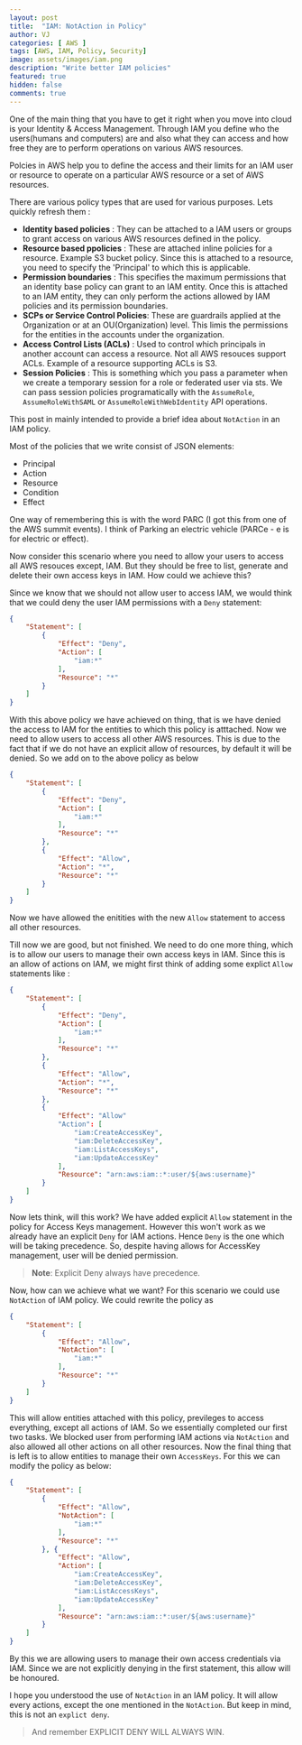 ```yaml
---
layout: post
title:  "IAM: NotAction in Policy"
author: VJ
categories: [ AWS ]
tags: [AWS, IAM, Policy, Security]
image: assets/images/iam.png
description: "Write better IAM policies"
featured: true
hidden: false
comments: true
---
```


One of the main thing that you have to get it right when you move into cloud is your Identity & Access Management. Through IAM you define who the users(humans and computers) are  and also what they can access and how free they are to perform operations on various AWS resources.

Polcies in AWS help you to define the access and their limits for an IAM user or resource to operate on a particular AWS resource or a set of AWS resources.

There are various policy types that are used for various purposes. Lets quickly refresh them :

- **Identity based policies** : They can be attached to a IAM users or groups to grant access on various AWS resources defined in the policy.
- **Resource based ppolicies** : These are attached inline policies for a resource. Example S3 bucket policy. Since this is attached to a resource, you need to specify the 'Principal' to which this is applicable. 
- **Permission boundaries** : This specifies the maximum permissions that an identity base policy can grant to an IAM entity. Once this is attached to an IAM entity, they can only perform the actions allowed by IAM policies and its permission boundaries.
- **SCPs or Service Control Policies**: These are guardrails applied at the Organization or at an OU(Organization) level. This limis the permissions for the entities in the accounts under the organization.
- **Access Control Lists (ACLs)** : Used to control which principals in another account can access a resource. Not all AWS resouces support ACLs. Example of a resource supporting ACLs is S3.
- **Session Policies** : This is something which you pass a parameter when we create a temporary session for a role or federated user via sts. We can pass session policies programatically with the ```AssumeRole```, ```AssumeRoleWithSAML``` or ```AssumeRoleWithWebIdentity``` API operations.


This post in mainly intended to provide a brief idea about ``NotAction`` in an IAM policy.



Most of the policies that we write consist of JSON elements: 
 - Principal
 - Action
 - Resource
 - Condition
 - Effect

One way of remembering this is with the word PARC (I got this from one of the AWS summit events). I think of Parking an electric vehicle (PARCe - e is for electric or effect).

Now consider this scenario where you need to allow your users to access all AWS resouces except, IAM. But they should be free to list, generate and delete their own access keys in IAM. How could we achieve this?

Since we know that we should not allow user to access IAM, we would think that we could deny the user IAM permissions with a ```Deny``` statement:


```JSON
{
    "Statement": [
        {
            "Effect": "Deny",
            "Action": [
                "iam:*"
            ],
            "Resource": "*"
        }
    ]
}
```

With this above policy we have achieved on thing, that is we have denied the access to IAM for the entities to which this policy is atttached. Now we need to allow users to access all other AWS resources. This is due to the fact that if we do not have an explicit allow of resources, by default it will be denied. So we add on to the above policy as below



```JSON
{
    "Statement": [
        {
            "Effect": "Deny",
            "Action": [
                "iam:*"
            ],
            "Resource": "*"
        },
        {
            "Effect": "Allow",
            "Action": "*",
            "Resource": "*"
        }
    ]
}
```

Now we have allowed the enitities with the new ```Allow``` statement to access all other resources. 

Till now we are good, but not finished. We need to do one more thing, which is to allow our users to manage their own access keys in IAM. Since this is an allow of actions on IAM, we might first think of adding some explict ```Allow``` statements like :


```JSON
{
    "Statement": [
        {
            "Effect": "Deny",
            "Action": [
                "iam:*"
            ],
            "Resource": "*"
        },
        {
            "Effect": "Allow",
            "Action": "*",
            "Resource": "*"
        },
        {
            "Effect": "Allow"
            "Action": [
                "iam:CreateAccessKey",
                "iam:DeleteAccessKey",
                "iam:ListAccessKeys",
                "iam:UpdateAccessKey"
            ],
            "Resource": "arn:aws:iam::*:user/${aws:username}"
        }
    ]
}
```

Now lets think, will this work? We have added explicit ```Allow``` statement in the policy for Access Keys management. However this won't work as we already have an explicit ```Deny``` for IAM actions. Hence ```Deny``` is the one which will be taking precedence. So, despite having allows for AccessKey management, user will be denied permission.

> **Note**:  Explicit Deny always have precedence.


Now, how can we achieve what we want? For this scenario we could use ```NotAction``` of IAM policy. We could rewrite the policy as 

```JSON
{
    "Statement": [
        {
            "Effect": "Allow",
            "NotAction": [
                "iam:*"
            ],
            "Resource": "*"
        }
    ]
}

```

This will allow entities attached with this policy, previleges to access everything, except all actions of IAM. So we essentially completed our first two tasks. We blocked user from performing IAM actions via ```NotAction``` and also allowed all other actions on all other resources. Now the final thing that is left is to allow entities to manage their own ```AccessKeys```. For this we can modify the policy as below:


```JSON
{
    "Statement": [
        {
            "Effect": "Allow",
            "NotAction": [
                "iam:*"
            ],
            "Resource": "*"
        }, {
            "Effect": "Allow",
            "Action": [
                "iam:CreateAccessKey",
                "iam:DeleteAccessKey",
                "iam:ListAccessKeys",
                "iam:UpdateAccessKey"
            ],
            "Resource": "arn:aws:iam::*:user/${aws:username}"
        }
    ]
}

```


By this we are allowing users to manage their own access credentials via IAM. Since we are not explicitly denying in the first statement, this allow will be honoured.

I hope you understood the use of ```NotAction``` in an IAM policy. It will allow every actions, except the one mentioned in the ```NotAction```. But keep in mind, this is not an ```explict deny```.

> And remember EXPLICIT DENY WILL ALWAYS WIN.

